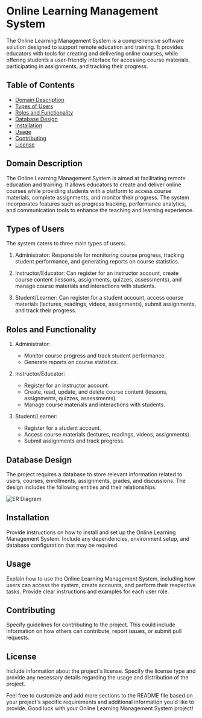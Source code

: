 # Online Learning Management System

The Online Learning Management System is a comprehensive software solution designed to support remote education and training. It provides educators with tools for creating and delivering online courses, while offering students a user-friendly interface for accessing course materials, participating in assignments, and tracking their progress.

## Table of Contents
- [Domain Description](#domain-description)
- [Types of Users](#types-of-users)
- [Roles and Functionality](#roles-and-functionality)
- [Database Design](#database-design)
- [Installation](#installation)
- [Usage](#usage)
- [Contributing](#contributing)
- [License](#license)

## Domain Description
The Online Learning Management System is aimed at facilitating remote education and training. It allows educators to create and deliver online courses while providing students with a platform to access course materials, complete assignments, and monitor their progress. The system incorporates features such as progress tracking, performance analytics, and communication tools to enhance the teaching and learning experience.

## Types of Users
The system caters to three main types of users:

1. Administrator: Responsible for monitoring course progress, tracking student performance, and generating reports on course statistics.

2. Instructor/Educator: Can register for an instructor account, create course content (lessons, assignments, quizzes, assessments), and manage course materials and interactions with students.

3. Student/Learner: Can register for a student account, access course materials (lectures, readings, videos, assignments), submit assignments, and track their progress.

## Roles and Functionality
1. Administrator:
   - Monitor course progress and track student performance.
   - Generate reports on course statistics.
   
2. Instructor/Educator:
   - Register for an instructor account.
   - Create, read, update, and delete course content (lessons, assignments, quizzes, assessments).
   - Manage course materials and interactions with students.
   
3. Student/Learner:
   - Register for a student account.
   - Access course materials (lectures, readings, videos, assignments).
   - Submit assignments and track progress.

## Database Design
The project requires a database to store relevant information related to users, courses, enrollments, assignments, grades, and discussions. The design includes the following entities and their relationships:

![ER Diagram](/path/to/your/er/diagram.png "ER Diagram")

## Installation
Provide instructions on how to install and set up the Online Learning Management System. Include any dependencies, environment setup, and database configuration that may be required.

## Usage
Explain how to use the Online Learning Management System, including how users can access the system, create accounts, and perform their respective tasks. Provide clear instructions and examples for each user role.

## Contributing
Specify guidelines for contributing to the project. This could include information on how others can contribute, report issues, or submit pull requests.

## License
Include information about the project's license. Specify the license type and provide any necessary details regarding the usage and distribution of the project.

Feel free to customize and add more sections to the README file based on your project's specific requirements and additional information you'd like to provide. Good luck with your Online Learning Management System project!

